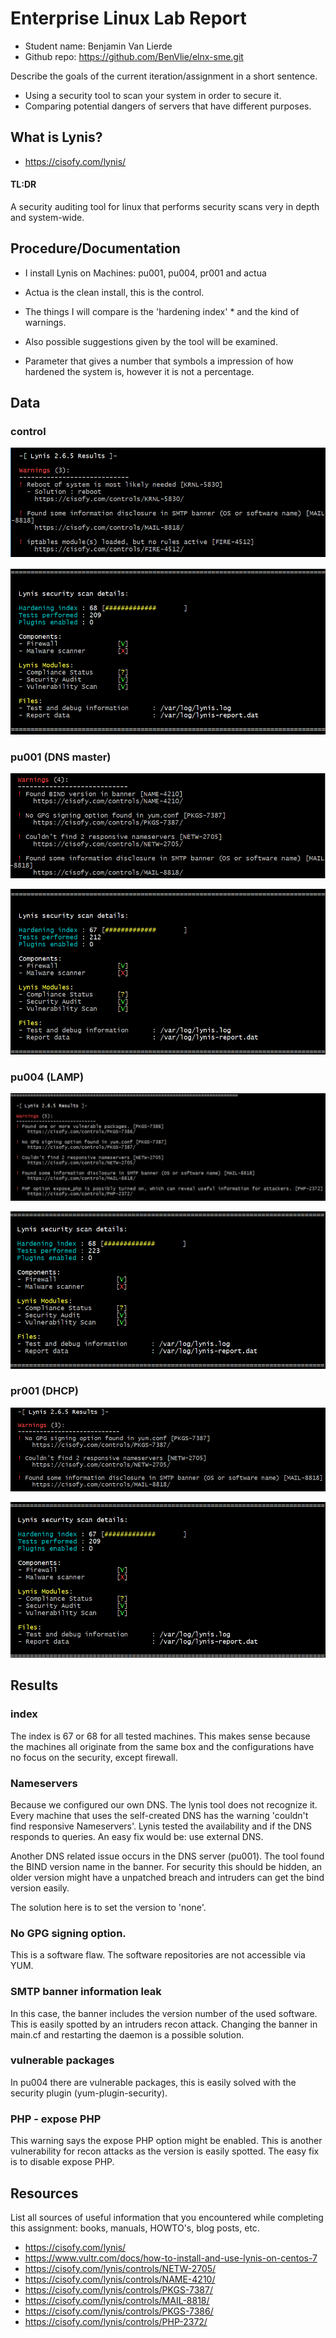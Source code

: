 # Enterprise Linux Lab Report

- Student name: Benjamin Van Lierde
- Github repo: <https://github.com/BenVlie/elnx-sme.git>

Describe the goals of the current iteration/assignment in a short sentence.
- Using a security tool to scan your system in order to secure it.
- Comparing potential dangers of servers that have different purposes.

## What is Lynis?

- https://cisofy.com/lynis/

#### TL:DR
A security auditing tool for linux that performs security scans very in depth and system-wide.

## Procedure/Documentation
- I install Lynis on Machines: pu001, pu004, pr001 and actua
- Actua is the clean install, this is the control.

- The things I will compare is the 'hardening index' * and the kind of warnings.
- Also possible suggestions given by the tool will be examined.

* Parameter that gives a number that symbols a impression of how hardened the system is, however it is not a percentage.


## Data

### control
![actuaControl1](https://github.com/BenVlie/elnx-sme/blob/master/report/images/actuaControlWarnings.png)

![actuaControl2](https://github.com/BenVlie/elnx-sme/blob/master/report/images/actuaControlIndex.png)


### pu001 (DNS master)
![pu001warnings](https://github.com/BenVlie/elnx-sme/blob/master/report/images/pu001warnings.png)

![pu001index](https://github.com/BenVlie/elnx-sme/blob/master/report/images/pu001Index.png)

### pu004 (LAMP)
![pu004warnings](https://github.com/BenVlie/elnx-sme/blob/master/report/images/pu004warnings.png)


![pu004index](https://github.com/BenVlie/elnx-sme/blob/master/report/images/pu004Index.png)

### pr001 (DHCP)
![pr001warnings](https://github.com/BenVlie/elnx-sme/blob/master/report/images/pr001warnings.png)

![pr001index](https://github.com/BenVlie/elnx-sme/blob/master/report/images/pr001index.png)


## Results

### index
 The index is 67 or 68 for all tested machines. This makes sense because the machines all originate from the same box and the configurations have no focus on the security, except firewall.

### Nameservers
Because we configured our own DNS. The lynis tool does not recognize it. Every machine that uses the self-created DNS has the warning 'couldn't find responsive Nameservers'. Lynis tested the availability and if the DNS responds to queries. An easy fix would be: use external DNS.

Another DNS related issue occurs in the DNS server (pu001). The tool found the BIND version name in the banner. For security this should be hidden, an older version might have a unpatched breach and intruders can get the bind version easily.

The solution here is to set the version to 'none'.

### No GPG signing option.
This is a software flaw. The software repositories are not accessible via YUM.

### SMTP banner information leak
In this case, the banner includes the version number of the used software. This is easily spotted by an intruders recon attack.
Changing the banner in main.cf and restarting the daemon is a possible solution.

### vulnerable packages
In pu004 there are vulnerable packages, this is easily solved with the security plugin (yum-plugin-security).

### PHP - expose PHP
This warning says the expose PHP option might be enabled. This is another vulnerability for recon attacks as the version is easily spotted.
The easy fix is to disable expose PHP.

## Resources

List all sources of useful information that you encountered while completing this assignment: books, manuals, HOWTO's, blog posts, etc.
- https://cisofy.com/lynis/
- https://www.vultr.com/docs/how-to-install-and-use-lynis-on-centos-7
- https://cisofy.com/lynis/controls/NETW-2705/
- https://cisofy.com/lynis/controls/NAME-4210/
- https://cisofy.com/lynis/controls/PKGS-7387/
- https://cisofy.com/lynis/controls/MAIL-8818/
- https://cisofy.com/lynis/controls/PKGS-7386/
- https://cisofy.com/lynis/controls/PHP-2372/
